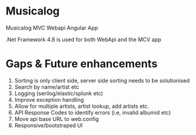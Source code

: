 # Musicalog
Musicalog MVC Webapi Angular App

.Net Framework 4.8 is used for both WebApi and the MCV app



# Gaps & Future enhancements

1. Sorting is only client side, server side sorting needs to be solutionised
2. Search by name/artist etc
3. Logging (serilog/elastic/splunk etc)
4. Improve exception handling
5. Allow for multiple artists, artist lookup, add artists etc.
5. API Response Codes to identify errors (i.e, invalid albumid etc)
6. Move api base URL to web.config
7. Responsive/bootstraped UI
